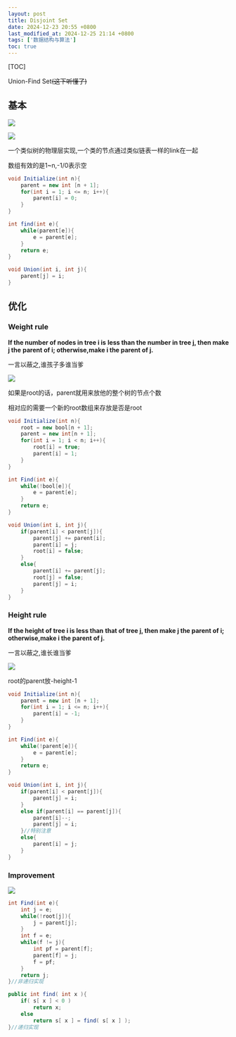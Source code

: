 ```yaml
---
layout: post
title: Disjoint Set
date: 2024-12-23 20:55 +0800
last_modified_at: 2024-12-25 21:14 +0800
tags: ['数据结构与算法']
toc: true
---
```


[TOC]

Union-Find Set~~(这下听懂了)~~

## 基本

![](https://huatiancen.oss-cn-nanjing.aliyuncs.com/img/%E5%B1%8F%E5%B9%95%E6%88%AA%E5%9B%BE%202024-12-23%20210015.png)

![](https://huatiancen.oss-cn-nanjing.aliyuncs.com/img/%E5%B1%8F%E5%B9%95%E6%88%AA%E5%9B%BE%202024-12-25%20202808.png)

一个类似树的物理层实现,一个类的节点通过类似链表一样的link在一起

数组有效的是1~n,-1/0表示空

```java
void Initialize(int n){
    parent = new int [n + 1];
    for(int i = 1; i <= n; i++){
        parent[i] = 0;
    }
}

int find(int e){
    while(parent[e]){
        e = parent[e];
    }
    return e;
} 

void Union(int i, int j){
    parent[j] = i;
}
```

## 优化

### Weight rule

**If the number of nodes in tree i is** **less than the number in tree j, then make j the** **parent of i; otherwise,make i the parent of j.**

一言以蔽之,谁孩子多谁当爹

![](https://huatiancen.oss-cn-nanjing.aliyuncs.com/img/%E5%B1%8F%E5%B9%95%E6%88%AA%E5%9B%BE%202024-12-25%20204357.png)

如果是root的话，parent就用来放他的整个树的节点个数

相对应的需要一个新的root数组来存放是否是root

```java
void Initialize(int n){
    root = new bool[n + 1];
    parent = new int[n + 1];
    for(int i = 1; i < n; i++){
        root[i] = true;
        parent[i] = 1;
    }
}

int Find(int e){
    while(!bool[e]){
        e = parent[e];
    }
    return e;
}

void Union(int i, int j){
    if(parent[i] < parent[j]){
        parent[j] += parent[i];
        parent[i] = j;
        root[i] = false;
    }
    else{
        parent[i] += parent[j];
        root[j] = false;
        parent[j] = i;
    }
}
```



### Height rule

**If the height of tree i is less than** **that of tree j, then make j the parent of i;** **otherwise,make i the parent of j.**

一言以蔽之,谁长谁当爹

![](https://huatiancen.oss-cn-nanjing.aliyuncs.com/img/%E5%B1%8F%E5%B9%95%E6%88%AA%E5%9B%BE%202024-12-25%20210133.png)

root的parent放-height-1

```java
void Initialize(int n){
    parent = new int [n + 1];
    for(int i = 1; i <= n; i++){
        parent[i] = -1;
    }
}

int Find(int e){
    while(!parent[e]){
        e = parent[e];
    }
    return e;
}

void Union(int i, int j){
    if(parent[i] < parent[j]){
        parent[j] = i;
    }
    else if(parent[i] == parent[j]){
        parent[i]--;
        parent[j] = i;
    }//特别注意
    else{
        parent[i] = j;
    }
}
```



### Improvement

![](https://huatiancen.oss-cn-nanjing.aliyuncs.com/img/%E5%B1%8F%E5%B9%95%E6%88%AA%E5%9B%BE%202024-12-25%20210930.png)

```java
int Find(int e){
    int j = e;
    while(!root[j]){
        j = parent[j];
    }
    int f = e;
    while(f != j){
        int pf = parent[f];
        parent[f] = j;
        f = pf;
    }
    return j;
}//非递归实现

public int find( int x ){ 
    if( s[ x ] < 0 )
        return x;
    else
        return s[ x ] = find( s[ x ] );
}//递归实现
```

